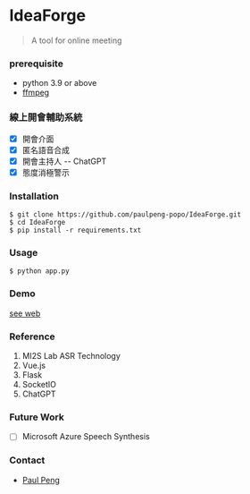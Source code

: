 # IdeaForge

> A tool for online meeting

### prerequisite
- python 3.9 or above
- [ffmpeg](https://ffmpeg.org/download.html#build-windows)

### 線上開會輔助系統
- [X] 開會介面
- [X] 匿名語音合成
- [X] 開會主持人 -- ChatGPT
- [X] 態度消極警示

### Installation
```shell
$ git clone https://github.com/paulpeng-popo/IdeaForge.git
$ cd IdeaForge
$ pip install -r requirements.txt
```

### Usage
```shell
$ python app.py
```

### Demo
[see web](https://)

### Reference
1. MI2S Lab ASR Technology
2. Vue.js
3. Flask
4. SocketIO
5. ChatGPT

### Future Work
- [ ] Microsoft Azure Speech Synthesis

### Contact
- [Paul Peng](mailto:kmes1234@gmail.com)
